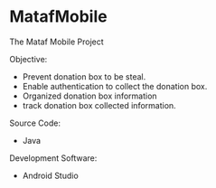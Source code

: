 # MatafMobile

The Mataf Mobile Project

Objective: 
- Prevent donation box to be steal.
- Enable authentication to collect the donation box.
- Organized donation box information
- track donation box collected information.

Source Code: 
- Java

Development Software:
- Android Studio 
